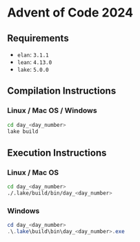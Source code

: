 # Advent of Code 2024

## Requirements

- `elan`: `3.1.1`
- `lean`: `4.13.0`
- `lake`: `5.0.0`

## Compilation Instructions

### Linux / Mac OS / Windows

```bash
cd day_<day_number>
lake build
```

## Execution Instructions

### Linux / Mac OS

```bash
cd day_<day_number>
./.lake/build/bin/day_<day_number>
```

### Windows

```powershell
cd day_<day_number>
.\.lake\build\bin\day_<day_number>.exe
```
